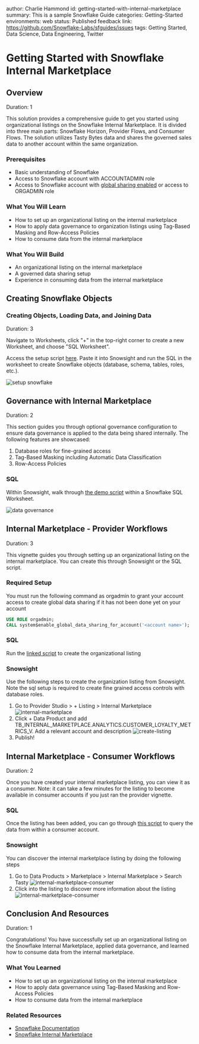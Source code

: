 author: Charlie Hammond
id: getting-started-with-internal-marketplace
summary: This is a sample Snowflake Guide
categories: Getting-Started
environments: web
status: Published 
feedback link: https://github.com/Snowflake-Labs/sfguides/issues
tags: Getting Started, Data Science, Data Engineering, Twitter 


# Getting Started with Snowflake Internal Marketplace
<!-- ------------------------ -->
## Overview
Duration: 1

This solution provides a comprehensive guide to get you started using organizational listings on the Snowflake Internal Marketplace. It is divided into three main parts: Snowflake Horizon, Provider Flows, and Consumer Flows. The solution utilizes Tasty Bytes data and shares the governed sales data to another account within the same organization.

### Prerequisites
- Basic understanding of Snowflake
- Access to Snowflake account with ACCOUNTADMIN role
- Access to Snowflake account with [global sharing enabled](https://other-docs.snowflake.com/en/collaboration/provider-listings-auto-fulfillment#allow-accounts-to-set-up-cross-cloud-auto-fulfillment) or access to ORGADMIN role

### What You Will Learn
- How to set up an organizational listing on the internal marketplace
- How to apply data governance to organization listings using Tag-Based Masking and Row-Access Policies
- How to consume data from the internal marketplace

### What You Will Build
- An organizational listing on the internal marketplace
- A governed data sharing setup
- Experience in consuming data from the internal marketplace

<!-- ------------------------ -->

## Creating Snowflake Objects

### Creating Objects, Loading Data, and Joining Data
Duration: 3

Navigate to Worksheets, click "+" in the top-right corner to create a new Worksheet, and choose "SQL Worksheet".

Access the setup script [here](https://github.com/Snowflake-Labs/sfguide-getting-started-with-internal-marketplace/blob/main/scripts/setup.sql). Paste it into Snowsight and run the SQL in the worksheet to create Snowflake objects (database, schema, tables, roles, etc.).

![setup snowflake](assets/setup-snowflake.png)

## Governance with Internal Marketplace
Duration: 2

This section guides you through optional governance configuration to ensure data governance is applied to the data being shared internally. The following features are showcased:

1. Database roles for fine-grained access
2. Tag-Based Masking including Automatic Data Classification
3. Row-Access Policies

### SQL
Within Snowsight, walk through [the demo script](https://github.com/Snowflake-Labs/sfguide-getting-started-with-internal-marketplace/blob/main/scripts/vignette-1-governance.sql) within a Snowflake SQL Worksheet.

![data governance](assets/data-governance.png)

<!-- ------------------------ -->
## Internal Marketplace - Provider Workflows
Duration: 3

This vignette guides you through setting up an organizational listing on the internal marketplace. You can create this through Snowsight or the SQL script.

### Required Setup

You must run the following command as orgadmin to grant your account access to create global data sharing if it has not been done yet on your account

```sql
USE ROLE orgadmin;
CALL system$enable_global_data_sharing_for_account('<account name>');
```

### SQL

Run the [linked script](https://github.com/Snowflake-Labs/sfguide-getting-started-with-internal-marketplace/blob/main/scripts/vignette-3-consumer.sql) to create the organizational listing

### Snowsight

Use the following steps to create the organization listing from Snowsight. Note the sql setup is required to create fine grained access controls with database roles. 

1. Go to Provider Studio > + Listing > Internal Marketplace
![internal-marketplace](assets/internal-marketplace.png)
2. Click + Data Product and add TB_INTERNAL_MARKETPLACE.ANALYTICS.CUSTOMER_LOYALTY_METRICS_V. Add a relevant account and description
![create-listing](assets/create-listing.png)
3. Publish!



<!-- ------------------------ -->
## Internal Marketplace - Consumer Workflows
Duration: 2

Once you have created your internal marketplace listing, you can view it as a consumer. Note: it can take a few minutes for the listing to become available in consumer accounts if you just ran the provider vignette.

### SQL

Once the listing has been added, you can go through [this script](https://github.com/Snowflake-Labs/sfguide-getting-started-with-internal-marketplace/blob/main/scripts/vignette-3-consumer.sql) to query the data from within a consumer account.

### Snowsight

You can discover the internal marketplace listing by doing the following steps

1. Go to Data Products > Marketplace > Internal Marketplace > Search Tasty
![internal-marketplace-consumer](assets/internal-marketplace-consumer.png)
2. Click into the listing to discover more information about the listing
![internal-marketplace-consumer](assets/internal-marketplace-consumer-2.png)

<!-- ------------------------ -->
## Conclusion And Resources
Duration: 1

Congratulations! You have successfully set up an organizational listing on the Snowflake Internal Marketplace, applied data governance, and learned how to consume data from the internal marketplace.

### What You Learned
- How to set up an organizational listing on the internal marketplace
- How to apply data governance using Tag-Based Masking and Row-Access Policies
- How to consume data from the internal marketplace

### Related Resources
- [Snowflake Documentation](https://docs.snowflake.com/)
- [Snowflake Internal Marketplace](https://www.snowflake.com/data-marketplace/)
